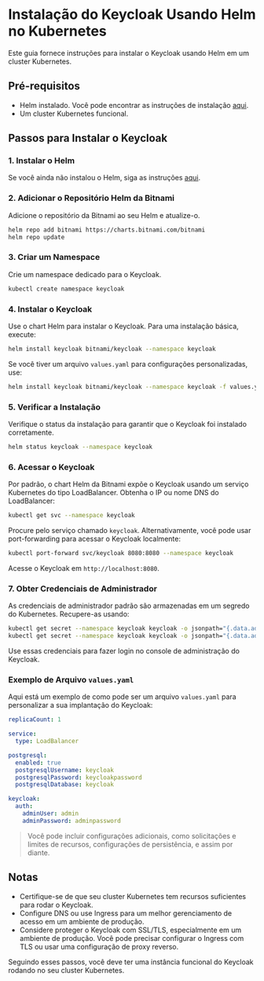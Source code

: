 # Instalação do Keycloak Usando Helm no Kubernetes

Este guia fornece instruções para instalar o Keycloak usando Helm em um cluster Kubernetes.

## Pré-requisitos

- Helm instalado. Você pode encontrar as instruções de instalação [aqui](https://helm.sh/docs/intro/install/).
- Um cluster Kubernetes funcional.

## Passos para Instalar o Keycloak

### 1. Instalar o Helm

Se você ainda não instalou o Helm, siga as instruções [aqui](https://helm.sh/docs/intro/install/).

### 2. Adicionar o Repositório Helm da Bitnami

Adicione o repositório da Bitnami ao seu Helm e atualize-o.

```sh
helm repo add bitnami https://charts.bitnami.com/bitnami
helm repo update
```

### 3. Criar um Namespace

Crie um namespace dedicado para o Keycloak.

```sh
kubectl create namespace keycloak
```

### 4.  Instalar o Keycloak

Use o chart Helm para instalar o Keycloak. Para uma instalação básica, execute:

```sh
helm install keycloak bitnami/keycloak --namespace keycloak
```

Se você tiver um arquivo `values.yaml` para configurações personalizadas, use:

```sh
helm install keycloak bitnami/keycloak --namespace keycloak -f values.yaml
```

### 5. Verificar a Instalação

Verifique o status da instalação para garantir que o Keycloak foi instalado corretamente.

```sh
helm status keycloak --namespace keycloak
```

### 6. Acessar o Keycloak

Por padrão, o chart Helm da Bitnami expõe o Keycloak usando um serviço Kubernetes do tipo LoadBalancer. Obtenha o IP ou nome DNS do LoadBalancer:

```sh
kubectl get svc --namespace keycloak
```

Procure pelo serviço chamado `keycloak`. Alternativamente, você pode usar port-forwarding para acessar o Keycloak localmente:

```sh
kubectl port-forward svc/keycloak 8080:8080 --namespace keycloak
```

Acesse o Keycloak em `http://localhost:8080`.

### 7. Obter Credenciais de Administrador

As credenciais de administrador padrão são armazenadas em um segredo do Kubernetes. Recupere-as usando:

```sh
kubectl get secret --namespace keycloak keycloak -o jsonpath="{.data.admin-password}" | base64 --decode
kubectl get secret --namespace keycloak keycloak -o jsonpath="{.data.admin-user}" | base64 --decode
```

Use essas credenciais para fazer login no console de administração do Keycloak.

### Exemplo de Arquivo `values.yaml`

Aqui está um exemplo de como pode ser um arquivo `values.yaml` para personalizar a sua implantação do Keycloak:

```yaml
replicaCount: 1

service:
  type: LoadBalancer

postgresql:
  enabled: true
  postgresqlUsername: keycloak
  postgresqlPassword: keycloakpassword
  postgresqlDatabase: keycloak

keycloak:
  auth:
    adminUser: admin
    adminPassword: adminpassword
```

> Você pode incluir configurações adicionais, como solicitações e limites de recursos, configurações de persistência, e assim por diante.

Notas
---

- Certifique-se de que seu cluster Kubernetes tem recursos suficientes para rodar o Keycloak.
- Configure DNS ou use Ingress para um melhor gerenciamento de acesso em um ambiente de produção.
- Considere proteger o Keycloak com SSL/TLS, especialmente em um ambiente de produção. Você pode precisar configurar o Ingress com TLS ou usar uma configuração de proxy reverso.

Seguindo esses passos, você deve ter uma instância funcional do Keycloak rodando no seu cluster Kubernetes.
